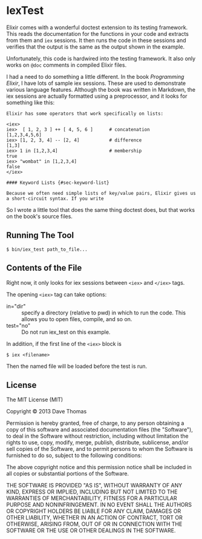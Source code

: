 # IexTest

Elixir comes with a wonderful doctest extension to its testing
framework. This reads the documentation for the functions in your code
and extracts from them and `iex` sessions. It then runs the code in
these sessions and verifies that the output is the same as the output
shown in the example.

Unfortunately, this code is hardwired into the testing framework. It
also only works on `@doc` comments in compiled Elixir files.

I had a need to do something a little different. In the book
_Programming Elixir_, I have lots of sample iex sessions. These are
used to demonstrate various language features. Although the book was
written in Markdown, the iex sessions are actually formatted using a
preprocessor, and it looks for something like this:

~~~
Elixir has some operators that work specifically on lists:

<iex>
iex>  [ 1, 2, 3 ] ++ [ 4, 5, 6 ]      # concatenation
[1,2,3,4,5,6]
iex> [1, 2, 3, 4] -- [2, 4]           # difference
[1,3]
iex> 1 in [1,2,3,4]                   # membership
true
iex> "wombat" in [1,2,3,4]
false
</iex>

#### Keyword Lists {#sec-keyword-list}

Because we often need simple lists of key/value pairs, Elixir gives us
a short-circuit syntax. If you write
~~~

So I wrote a little tool that does the same thing doctest does, but
that works on the book's source files.

## Running The Tool

~~~
$ bin/iex_test path_to_file...
~~~

## Contents of the File

Right now, it only looks for iex sessions between `<iex>` and `</iex>`
tags.

The opening `<iex>` tag can take options:

<dl>
<dt>in="dir"</dt>
<dd>specify a directory (relative to pwd) in which to run the code. This
allows you to open files, compile, and so on.</dd>
<dt>test="no"</dt>
<dd>Do not run iex_test on this example.</dd>
</dl>

In addition, if the first line of the `<iex>` block is

~~~
$ iex <filename>
~~~

Then the named file will be loaded before the test is run.


## License


The MIT License (MIT)

Copyright © 2013 Dave Thomas

Permission is hereby granted, free of charge, to any person obtaining
a copy of this software and associated documentation files (the
"Software"), to deal in the Software without restriction, including
without limitation the rights to use, copy, modify, merge, publish,
distribute, sublicense, and/or sell copies of the Software, and to
permit persons to whom the Software is furnished to do so, subject to
the following conditions:

The above copyright notice and this permission notice shall be
included in all copies or substantial portions of the Software.

THE SOFTWARE IS PROVIDED "AS IS", WITHOUT WARRANTY OF ANY KIND,
EXPRESS OR IMPLIED, INCLUDING BUT NOT LIMITED TO THE WARRANTIES OF
MERCHANTABILITY, FITNESS FOR A PARTICULAR PURPOSE AND
NONINFRINGEMENT. IN NO EVENT SHALL THE AUTHORS OR COPYRIGHT HOLDERS BE
LIABLE FOR ANY CLAIM, DAMAGES OR OTHER LIABILITY, WHETHER IN AN ACTION
OF CONTRACT, TORT OR OTHERWISE, ARISING FROM, OUT OF OR IN CONNECTION
WITH THE SOFTWARE OR THE USE OR OTHER DEALINGS IN THE SOFTWARE.
